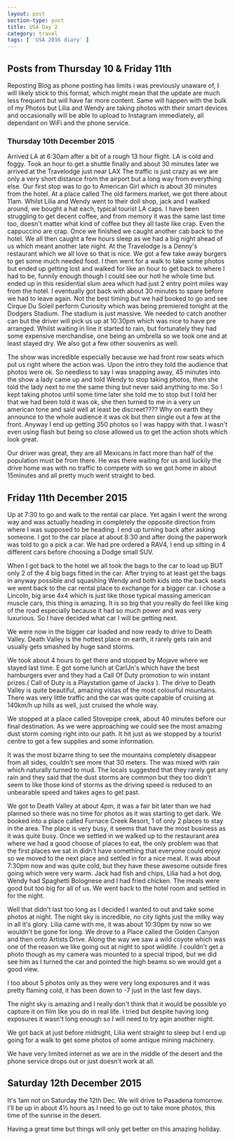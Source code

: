 ```yaml
---
layout: post
section-type: post
title: USA Day 2
category: travel
tags: [ 'USA 2016 diary' ]
---
```


## Posts from Thursday 10 & Friday 11th

Reposting Blog as phone posting has limits i was previously unaware of, I will likely stick to this format, which might mean that the update are much less frequent but will have far more content.
Same will happen with the bulk of my Photos but Lilia and Wendy are taking photos with their smart devices and occasionally will be able to upload to Instagram immediately, all dependant on WiFi and the phone service.  

### Thursday 10th December 2015
Arrived LA at 6:30am after a bit of a rough 13 hour flight. LA is cold and foggy.
Took an hour to get a shuttle finally and about 30 minutes later we arrived at the Travelodge just near LAX
The traffic is just crazy as we are only a very short distance from the airport but a long way from everything else. Our first stop was to go to American Girl which is about 30 minutes from the hotel.
At a place called The old farmers market, we got there about 11am. Whilst Lilia and Wendy went to their doll shop, jack and I walked around, we bought a hat each, typical tourist LA caps.
I have been struggling to get decent coffee, and from memory it was the same last time too, doesn't matter what kind of coffee but they all taste like crap. Even the cappuccino are crap.
Once we finished we caught another cab back to the hotel.
We all then caught a few hours sleep as we had a big night ahead of us which meant another late night.
At the Travelodge is a Denny's restaurant which we all love so that is nice. We got a few take away burgers to get some much needed food. I then went for a walk to take some photos but ended up getting lost and walked for like an hour to get back to where I had to be, funnily enough though I could see our hotl he whole time but ended up in this residential slum area which had just 2 entry point miles way from the hotel. I eventually got back with about 30 minutes to spare before we had to leave again.
Not the best timing but we had booked to go and see Cirque Du Soleil perform Curiosity which was being premiered tonight at the Dodgers Stadium. The stadium is just massive. We needed to catch another can but the driver will pick us up at 10:30pm which was nice to have pre arranged. Whilst waiting in line it started to rain, but fortunately they had some expensive merchandise, one being an umbrella so we took one and at least stayed dry. We also got a few other souvenirs as well.

The show was incredible especially because we had front row seats which put us right where the action was. Upon the intro they told the audience that photos were ok. So needless to say I was snapping away, 45 minutes into the show a lady came up and told Wendy to stop taking photos, then she told the lady next to me the same thing but never said anything to me. So I kept taking photos until some time later she told me to stop but I told her that we had been told it was ok, she then turned to me in a very un american tone and said well at least be discreet???? Why on earth they announce to the whole audience it was ok but then single out a few at the front. Anyway I end up getting 350 photos so I was happy with that. I wasn't even using flash but being so close allowed us to get the action shots which look great.

Our driver was great, they are all Mexicans in fact more than half of the population must be from there. He was there waiting for us and luckily the drive home was with no traffic to compete with so we got home in about 15minutes and all pretty much went straight to bed.

## Friday 11th December 2015  

Up at 7:30 to go and walk to the rental car place. Yet again I went the wrong way and was actually heading in completely the opposite direction from where I was supposed to be heading. I end up turning back after asking someone. I got to the car place at about 8:30 and after doing the paperwork was told to go a pick a car. We had pre ordered a RAV4, I end up sitting in 4 different cars before choosing a Dodge small SUV.

When I got back to the hotel we all took the bags to the car to load up BUT only 2 of the 4 big bags fitted in the car. After trying to at least get the bags in anyway possible and squashing Wendy and both kids into the back seats we went back to the car rental place to exchange for a bigger car.
I chose a Lincoln, big arse 4x4 which is just like those typical massing american muscle cars, this thing is amazing. It is so big that you really do feel like king of the road especially because it had so much power and was very luxurious. So I have decided what car I will be getting next.

We were now in the bigger car loaded and now ready to drive to Death Valley. Death Valley is the hottest place on earth, it rarely gets rain and usually gets smashed by huge sand storms.

We took about 4 hours to get there and stopped by Mojave where we stayed last time. E got some lunch at CarlJn's which have the best hamburgers ever and they had a Call Of Duty promotion to win instant prizes.( Call of Duty is a Playstation game of Jacks ).
The drive to Death Valley is quite beautiful, amazing vistas of the most colourful mountains. There was very little traffic and the car was quite capable of cruising at 140km/h up hills as well, just cruised the whole way.

We stopped at a place called Stovepipe creek, about 40 minutes before our final destination.
As we were approaching we could see the most amazing dust storm coming right into our path. It hit just as we stopped by a tourist centre to get a few supplies and some information.

It was the most bizarre thing to see the mountains completely disappear from all sides, couldn't see more that 30 meters. The was mixed with rain which naturally turned to mud. The locals suggested that they rarely get any rain and they said that the dust storms are common but they too didn't seem to like those kind of storms as the driving speed is reduced to an unbearable speed and takes ages to get past.

We got to Death Valley at about 4pm, it was a fair bit later than we had planned so there was no time for photos as it was starting to get dark.
We booked into a place called Furnace Creek Resort, 1 of only 2 places to stay in the area.
The place is very busy, it seems that have the most business as it was quite busy.
Once we settled in we walked up to the restaurant area where we had a good choose of places to eat, the only problem was that the first places we sat in didn't have something that everyone could enjoy so we moved to the next place and settled in for a nice meal. It was about 7:30pm now and was quite cold, but they have these awesome outside fires going which were very warm. Jack had fish and chips, Lilia had a hot dog, Wendy had Spaghetti Bolognese and I had fried chicken. The meals were good but too big for all of us. We went back to the hotel room and settled in for the night.

Well that didn't last too long as I decided I wanted to out and take some photos at night. The night sky is incredible, no city lights just the milky way in all it's glory.
Lilia came with me, it was about 10:30pm by now so we wouldn't be gone for long. We drove to a Place called the Golden Canyon and then onto Artists Drive. Along the way we saw a wild coyote which was one of the reason we like going out at night to spot wildlife. I couldn't get a photo though as my camera was mounted to a special tripod, but we did see him as I turned the car and pointed the high beams so we would get a good view.

I too about 5 photos only as they were very long exposures and it was pretty flaming cold, it has been down to -7 just in the last few days.

The night sky is amazing and I really don't think that it would be possible yo capture it on film like you do in real life. I tried but despite having long exposures it wasn't long enough so I will need to try agin another night.

We got back at just before midnight, Lilia went straight to sleep but I end up going for a walk to get some photos of some antique mining machinery.

We have very limited internet as we are in the middle of the desert and the phone service drops out or just doesn't work at all.

## Saturday 12th December 2015  

It's 1am not on Saturday the 12th Dec. We will drive to Pasadena tomorrow. I'll be up in about 4½ hours as I need to go out to take more photos, this time of the sunrise in the desert.

Having a great time but things will only get better on this amazing holiday.
